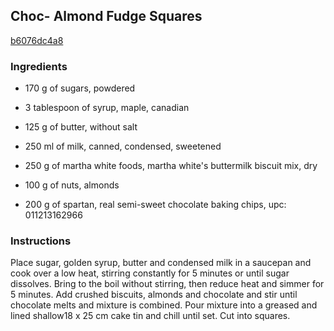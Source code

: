 ## Choc- Almond Fudge Squares

[b6076dc4a8](http://www.food.com/recipe/choc-almond-fudge-squares-263369)

### Ingredients

 - 170 g of sugars, powdered

 - 3 tablespoon of syrup, maple, canadian

 - 125 g of butter, without salt

 - 250 ml of milk, canned, condensed, sweetened

 - 250 g of martha white foods, martha white's buttermilk biscuit mix, dry

 - 100 g of nuts, almonds

 - 200 g of spartan, real semi-sweet chocolate baking chips, upc: 011213162966

### Instructions

Place sugar, golden syrup, butter and condensed milk in a saucepan and cook over a low heat, stirring constantly for 5 minutes or until sugar dissolves. Bring to the boil without stirring, then reduce heat and simmer for 5 minutes. Add crushed biscuits, almonds and chocolate and stir until chocolate melts and mixture is combined. Pour mixture into a greased and lined shallow18 x 25 cm cake tin and chill until set. Cut into squares.